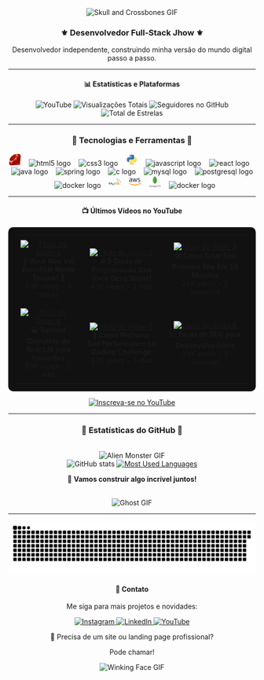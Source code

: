 <div style="text-align: center;" align="center">
  <!-- GIF -->
  <img src="https://raw.githubusercontent.com/Tarikul-Islam-Anik/Animated-Fluent-Emojis/master/Emojis/Smilies/Skull%20and%20Crossbones.png" alt="Skull and Crossbones GIF" width="100">

  <h3>⚜️ Desenvolvedor Full-Stack Jhow ⚜️</h3>
  <p>Desenvolvedor independente, construindo minha versão do mundo digital passo a passo.</p>

  <hr>

  <h4>📊 Estatísticas e Plataformas</h4>
  <div>
    <img src="https://img.shields.io/badge/YouTube-500K-red?style=for-the-badge&logo=youtube" alt="YouTube" />
    <img src="https://img.shields.io/badge/Views-10M%2B-blue?style=for-the-badge" alt="Visualizações Totais" />
    <img src="https://img.shields.io/github/followers/xjhowx-upgrates?style=for-the-badge" alt="Seguidores no GitHub" />
    <img src="https://img.shields.io/github/stars/xjhowx-upgrates?style=for-the-badge" alt="Total de Estrelas" />
  </div>

  <hr>

  <h3 align="center">🧰 Tecnologias e Ferramentas 🧰</h3>
  <div align="center">
    <!-- Icons -->
    <img src="https://raw.githubusercontent.com/devicons/devicon/master/icons/ruby/ruby-original.svg" height="25" alt="ruby logo" />
    <img width="8" />
    <img src="https://cdn.jsdelivr.net/gh/devicons/devicon/icons/html5/html5-original.svg" height="25" alt="html5 logo" />
    <img width="8" />
    <img src="https://cdn.jsdelivr.net/gh/devicons/devicon/icons/css3/css3-original.svg" height="25" alt="css3 logo" />
    <img width="8" />
    <img src="https://raw.githubusercontent.com/devicons/devicon/master/icons/python/python-original.svg" height="25" alt="python logo" />
    <img width="8" />
    <img src="https://cdn.jsdelivr.net/gh/devicons/devicon/icons/javascript/javascript-plain.svg" height="25" alt="javascript logo" />
    <img width="8" />
    <img src="https://cdn.jsdelivr.net/gh/devicons/devicon/icons/react/react-original.svg" height="25" alt="react logo" />
    <img width="8" />
    <img src="https://cdn.jsdelivr.net/gh/devicons/devicon/icons/java/java-original.svg" height="25" alt="java logo" />
    <img width="8" />
    <img src="https://cdn.jsdelivr.net/gh/devicons/devicon/icons/spring/spring-original.svg" height="25" alt="spring logo" />
    <img width="8" />
    <img src="https://cdn.jsdelivr.net/gh/devicons/devicon/icons/c/c-original.svg" height="25" alt="c logo" />
    <img width="8" />
    <img src="https://cdn.jsdelivr.net/gh/devicons/devicon/icons/mysql/mysql-original.svg" height="25" alt="mysql logo" />
    <img width="8" />
    <img src="https://cdn.jsdelivr.net/gh/devicons/devicon/icons/postgresql/postgresql-original.svg" height="25" alt="postgresql logo" />
    <img width="8" />
    <img src="https://cdn.jsdelivr.net/gh/devicons/devicon/icons/docker/docker-original.svg" height="25" alt="docker logo" />
    <img width="8" />
    <img src="https://raw.githubusercontent.com/devicons/devicon/master/icons/mysql/mysql-original-wordmark.svg" height="25" alt="docker logo" />
    <img width="8" />
    <img src="https://raw.githubusercontent.com/devicons/devicon/master/icons/amazonwebservices/amazonwebservices-original-wordmark.svg" height="25" alt="docker logo" />
    <img width="8" />
    <img src="https://raw.githubusercontent.com/devicons/devicon/master/icons/mongodb/mongodb-original-wordmark.svg" height="25" alt="docker logo" />
    <img width="8" />
    <img src="https://www.vectorlogo.zone/logos/git-scm/git-scm-icon.svg" height="25" alt="docker logo" />
  </div>

  <hr>

  <h4>📺 Últimos Vídeos no YouTube</h4>
  <table align="center" style="background-color:#111111; padding: 15px; border-radius: 10px;">
    <tr>
      <td style="padding: 10px;">
        <a href="https://youtu.be/IobwwOUJkFk">
          <img src="https://i.ytimg.com/vi/IobwwOUJkFk/hqdefault.jpg?sqp=-oaymwFBCNACELwBSFryq4qpAzMIARUAAIhCGAHYAQHiAQoIGBACGAY4AUAB8AEB-AH-CYAC0AWKAgwIABABGGUgZShlMA8=&rs=AOn4CLBLWstB5mKeMutTuIi6_6U1XRLIww" width="280" alt="Título do Vídeo 1">
        </a>
        <br>
        <strong>🎯 Você Não Vai Acreditar Neste Truque! 🚀</strong>
        <br>
        63K views - 3 meses
      </td>
      <td style="padding: 10px;">
        <a href="https://youtu.be/IobwwOUJkFk">
          <img src="https://i.ytimg.com/vi/IobwwOUJkFk/hqdefault.jpg?sqp=-oaymwFBCNACELwBSFryq4qpAzMIARUAAIhCGAHYAQHiAQoIGBACGAY4AUAB8AEB-AH-CYAC0AWKAgwIABABGGUgZShlMA8=&rs=AOn4CLBLWstB5mKeMutTuIi6_6U1XRLIww" width="280" alt="Título do Vídeo 2">
        </a>
        <br>
        <strong>🔥 5 Dicas de Programação Que Você Deve Saber!</strong>
        <br>
        48K views - 1 mês
      </td>
      <td style="padding: 10px;">
        <a href="https://youtu.be/IobwwOUJkFk">
          <img src="https://i.ytimg.com/vi/IobwwOUJkFk/hqdefault.jpg?sqp=-oaymwFBCNACELwBSFryq4qpAzMIARUAAIhCGAHYAQHiAQoIGBACGAY4AUAB8AEB-AH-CYAC0AWKAgwIABABGGUgZShlMA8=&rs=AOn4CLBLWstB5mKeMutTuIi6_6U1XRLIww" width="280" alt="Título do Vídeo 3">
        </a>
        <br>
        <strong>🛠️ Como Criar Seu Primeiro Site Em 10 Minutos</strong>
        <br>
        25K views - 2 semanas
      </td>
    </tr>
    <tr>
      <td style="padding: 10px;">
        <a href="https://youtu.be/IobwwOUJkFk">
          <img src="https://i.ytimg.com/vi/IobwwOUJkFk/hqdefault.jpg?sqp=-oaymwFBCNACELwBSFryq4qpAzMIARUAAIhCGAHYAQHiAQoIGBACGAY4AUAB8AEB-AH-CYAC0AWKAgwIABABGGUgZShlMA8=&rs=AOn4CLBLWstB5mKeMutTuIi6_6U1XRLIww" width="280" alt="Título do Vídeo 4">
        </a>
        <br>
        <strong>💻 Tutorial Completo de ReactJS para Iniciantes</strong>
        <br>
        89K views - 1 mês
      </td>
      <td style="padding: 10px;">
        <a href="https://youtu.be/IobwwOUJkFk">
          <img src="https://i.ytimg.com/vi/IobwwOUJkFk/hqdefault.jpg?sqp=-oaymwFBCNACELwBSFryq4qpAzMIARUAAIhCGAHYAQHiAQoIGBACGAY4AUAB8AEB-AH-CYAC0AWKAgwIABABGGUgZShlMA8=&rs=AOn4CLBLWstB5mKeMutTuIi6_6U1XRLIww" width="280" alt="Título do Vídeo 5">
        </a>
        <br>
        <strong>🚀 Como Melhorar Sua Performance no Coding Challenge</strong>
        <br>
        12K views - 5 dias
      </td>
      <td style="padding: 10px;">
        <a href="https://youtu.be/IobwwOUJkFk">
          <img src="https://i.ytimg.com/vi/IobwwOUJkFk/hqdefault.jpg?sqp=-oaymwFBCNACELwBSFryq4qpAzMIARUAAIhCGAHYAQHiAQoIGBACGAY4AUAB8AEB-AH-CYAC0AWKAgwIABABGGUgZShlMA8=&rs=AOn4CLBLWstB5mKeMutTuIi6_6U1XRLIww" width="280" alt="Título do Vídeo 6">
        </a>
        <br>
        <strong>📈 Dicas de SEO para Desenvolvedores</strong>
        <br>
        18K views - 2 semanas
      </td>
    </tr>
  </table>

  <a href="https://www.youtube.com/@canal.do.xjhowx">
    <img src="https://img.shields.io/badge/Youtube-Subscribe-red?style=for-the-badge&logo=youtube" alt="Inscreva-se no YouTube" />
  </a>

  <hr>

  <div style="text-align: center;" align="center">
  <h3> 🚀 Estatísticas do GitHub 🚀 </h3>
  <br>
<img src="https://raw.githubusercontent.com/Tarikul-Islam-Anik/Animated-Fluent-Emojis/master/Emojis/Objects/X-Ray.png" alt="Alien Monster GIF" width="50">
<br>
  
  <!-- GitHub Stats -->
  <img src="https://github-readme-stats-git-masterrstaa-rickstaa.vercel.app/api?username=xjhowx-upgrates&hide_title=true&show_icons=true&include_all_commits=false&count_private=true&line_height=25&hide=issues&bg_color=0D1117&title_color=6eaf6b&text_color=FFF&border_radius=3&border_color=0D1117&icon_color=6eaf6b&theme=dark" alt="GitHub stats">

  <a href="https://github.com/xjhowx-upgrates/github-readme-stats">
    <!-- Most Used Languages -->
    <img src="https://github-readme-stats-git-masterrstaa-rickstaa.vercel.app/api/top-langs/?username=xjhowx-upgrates&line_height=10&card_width=290&layout=compact&hide_title=false&count_private=true&langs_count=4&show_icons=true&title_color=6eaf6b&hide=html,scss,less&bg_color=0D1117&text_color=8B8B8B&border_radius=3&border_color=0D1117&count_private=true" alt="Most Used Languages">
  </a>
</div>

  <p>💬 <strong>Vamos construir algo incrível juntos!</strong></p>
  <br>
  <img src="https://raw.githubusercontent.com/Tarikul-Islam-Anik/Animated-Fluent-Emojis/master/Emojis/Smilies/Ghost.png" alt="Ghost GIF" width="50">

  <hr>

  <picture align="center">
    <source media="(prefers-color-scheme: dark)" srcset="https://raw.githubusercontent.com/xjhowx-upgrates/xjhowx-upgrates/output/github-contribution-grid-snake-dark.svg">
    <source media="(prefers-color-scheme: light)" srcset="https://raw.githubusercontent.com/xjhowx-upgrates/xjhowx-upgrates/output/github-contribution-grid-snake-dark.svg">
    <img align="center" alt="github contribution grid snake animation" src="https://raw.githubusercontent.com/xjhowx-upgrates/xjhowx-upgrates/output/github-contribution-grid-snake.svg">
  </picture>

  <h4>📲 Contato</h4>
  <p>Me siga para mais projetos e novidades:</p>

  <a href="https://instagram.com/jhow.tattoos">
    <img src="https://img.shields.io/badge/Instagram-%23E4405F.svg?style=for-the-badge&logo=instagram&logoColor=white" alt="Instagram" />
  </a>
  <a href="https://www.linkedin.com/in/xjhowx">
    <img src="https://img.shields.io/badge/LinkedIn-%230A66C2.svg?style=for-the-badge&logo=linkedin&logoColor=white" alt="LinkedIn" />
  </a>
  <a href="https://www.youtube.com/@canal.do.xjhowx">
    <img src="https://img.shields.io/badge/YouTube-%23FF0000.svg?style=for-the-badge&logo=youtube&logoColor=white" alt="YouTube" />
  </a>

  <p>📩 Precisa de um site ou landing page profissional?</p><p> Pode chamar!</p>
  <img src="https://raw.githubusercontent.com/Tarikul-Islam-Anik/Animated-Fluent-Emojis/master/Emojis/Smilies/Winking%20Face.png" alt="Winking Face GIF" width="77">
</div>

